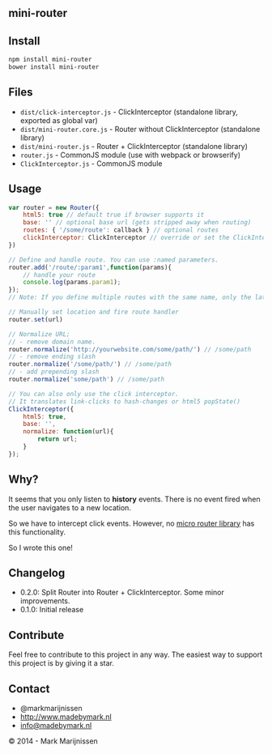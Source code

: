 mini-router
-----------

## Install
```bash
npm install mini-router
bower install mini-router
```

## Files

* `dist/click-interceptor.js` - ClickInterceptor (standalone library, exported as global var)
* `dist/mini-router.core.js` - Router without ClickInterceptor (standalone library)
* `dist/mini-router.js` - Router + ClickInterceptor (standalone library)
* `router.js` - CommonJS module (use with webpack or browserify)
* `ClickInterceptor.js` - CommonJS module 

## Usage
```javascript
var router = new Router({
	html5: true // default true if browser supports it
	base: '' // optional base url (gets stripped away when routing)
	routes: { '/some/route': callback } // optional routes
	clickInterceptor: ClickInterceptor // override or set the ClickInterceptor
})

// Define and handle route. You can use :named parameters.
router.add('/route/:param1',function(params){
	// handle your route
	console.log(params.param1);
});
// Note: If you define multiple routes with the same name, only the latest callback is called!

// Manually set location and fire route handler
router.set(url)

// Normalize URL; 
// - remove domain name.
router.normalize('http://yourwebsite.com/some/path/') // /some/path
// - remove ending slash
router.normalize('/some/path/') // /some/path
// - add prepending slash
router.normalize('some/path') // /some/path

// You can also only use the click interceptor.
// It translates link-clicks to hash-changes or html5 popState()
ClickInterceptor({
	html5: true,
	base: '',
	normalize: function(url){
		return url;
	}
});
```

## Why?

It seems that you only listen to **history** events. There is no event fired when the user navigates to a new location.

So we have to intercept click events. However, no [micro router library](http://microjs.com/#router) has this functionality.

So I wrote this one!

## Changelog

* 0.2.0: Split Router into Router + ClickInterceptor. Some minor improvements.
* 0.1.0: Initial release

## Contribute

Feel free to contribute to this project in any way. The easiest way to support this project is by giving it a star.

## Contact
-   @markmarijnissen
-   http://www.madebymark.nl
-   info@madebymark.nl

© 2014 - Mark Marijnissen